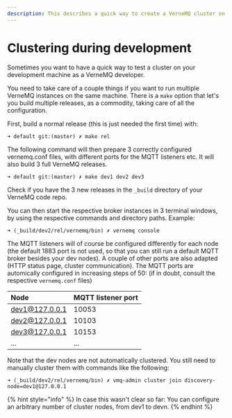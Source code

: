 ```yaml
---
description: This describes a quick way to create a VerneMQ cluster on developer's machines
---
```


# Clustering during development

Sometimes you want to have a quick way to test a cluster on your development machine as a VerneMQ developer. 

You need to take care of a couple things if you want to run multiple VerneMQ instances on the same machine. There is a `make` option that let's you build multiple releases, as a commodity, taking care of all the configuration. 

First, build a normal release \(this is just needed the first time\) with:

`➜ default git:(master) ✗ make rel`

The following command will then prepare 3 correctly configured vernemq.conf files, with different ports for the MQTT listeners etc. It will also build 3 full VerneMQ releases.

 `➜ default git:(master) ✗ make dev1 dev2 dev3`

Check if you have the 3 new releases in the `_build` directory of your VerneMQ code repo. 

You can then start the respective broker instances in 3 terminal windows, by using the respective commands and directory paths. Example:

`➜ (_build/dev2/rel/vernemq/bin) ✗ vernemq console`

The MQTT listeners will of course be configured differently for each node \(the default 1883 port is not used, so that you can still run a default MQTT broker besides your dev nodes\). A couple of other ports are also adapted \(HTTP status page, cluster communication\). The MQTT ports are automically configured in increasing steps of 50: \(if in doubt, consult the respective `vernemq.conf` files\)

| Node | MQTT listener port |
| :--- | :--- |
| dev1@127.0.0.1 | 10053 |
| dev2@127.0.0.1 | 10103 |
| dev3@127.0.0.1 | 10153 |
| ... | ... |

Note that the dev nodes are not automatically clustered. You still need to manually cluster them with commands like the following:

`➜ (_build/dev2/rel/vernemq/bin) ✗ vmq-admin cluster join discovery-node=dev1@127.0.0.1`

{% hint style="info" %}
In case this wasn't clear so far: You can configure an arbitrary number of cluster nodes, from dev1 to devn.
{% endhint %}

